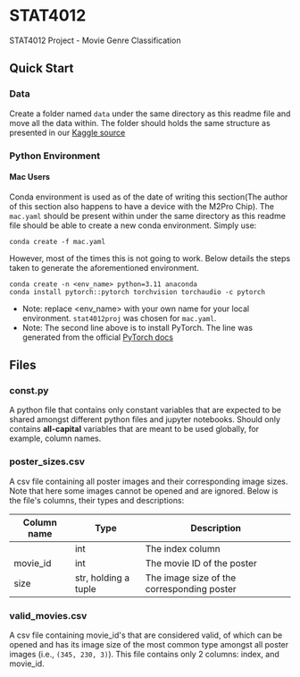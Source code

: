 # STAT4012

STAT4012 Project - Movie Genre Classification

## Quick Start

### Data

Create a folder named `data` under the same directory as this readme file and move all the data within. The folder should holds the same structure as presented in our [Kaggle source](https://www.kaggle.com/datasets/gsimonx37/letterboxd)

### Python Environment

#### Mac Users

Conda environment is used as of the date of writing this section(The author of this section also happens to have a device with the M2Pro Chip). The `mac.yaml` should be present within under the same directory as this readme file should be able to create a new conda environment. Simply use:

```
conda create -f mac.yaml
```

However, most of the times this is not going to work. Below details the steps taken to generate the aforementioned environment.

```
conda create -n <env_name> python=3.11 anaconda
conda install pytorch::pytorch torchvision torchaudio -c pytorch
```

-   Note: replace \<env_name\> with your own name for your local environment. `stat4012proj` was chosen for `mac.yaml`.
-   Note: The second line above is to install PyTorch. The line was generated from the official [PyTorch docs](https://pytorch.org/get-started/locally/)

## Files

### const.py

A python file that contains only constant variables that are expected to be shared amongst different python files and jupyter notebooks. Should only contains <strong>all-capital</strong> variables that are meant to be used globally, for example, column names.

### poster_sizes.csv

A csv file containing all poster images and their corresponding image sizes. Note that here some images cannot be opened and are ignored. Below is the file's columns, their types and descriptions:

| Column name | Type                 | Description                                |
| ----------- | -------------------- | ------------------------------------------ |
|             | int                  | The index column                           |
| movie_id    | int                  | The movie ID of the poster                 |
| size        | str, holding a tuple | The image size of the corresponding poster |

### valid_movies.csv

A csv file containing movie_id's that are considered valid, of which can be opened and has its image size of the most common type amongst all poster images (i.e., `(345, 230, 3)`). This file contains only 2 columns: index, and movie_id.
